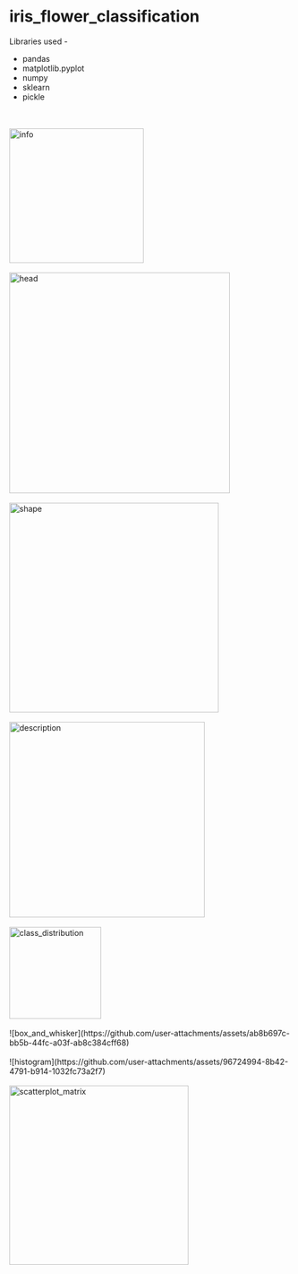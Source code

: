# iris_flower_classification
Libraries used -
<ul><li>pandas</li><li>matplotlib.pyplot</li><li>numpy</li><li>sklearn</li><li>pickle</li></ul>
<br></br>
<img width="240" alt="info" src="https://github.com/user-attachments/assets/f15cdfb4-2899-46c5-b594-85f5dbd0ad8f">
<br></br>
<img width="394" alt="head" src="https://github.com/user-attachments/assets/9ff84535-7da4-4b85-99e0-f51d8b5891bb">
<br></br>
<img width="374" alt="shape" src="https://github.com/user-attachments/assets/231d8841-5edb-495b-9211-c296e6df8c87">
<br></br>
<img width="349" alt="description" src="https://github.com/user-attachments/assets/8cee1c0b-13a7-4fb7-8333-a6d63758d3d2">
<br></br>
<img width="164" alt="class_distribution" src="https://github.com/user-attachments/assets/29813153-7755-44f5-9ca0-e1ea7367c5da">
<br></br>
![box_and_whisker](https://github.com/user-attachments/assets/ab8b697c-bb5b-44fc-a03f-ab8c384cff68)
<br></br>
![histogram](https://github.com/user-attachments/assets/96724994-8b42-4791-b914-1032fc73a2f7)
<br></br>
<img width="320" alt="scatterplot_matrix" src="https://github.com/user-attachments/assets/5b5b1b0f-e6b0-4bd1-809e-bf76a87f9679">
<br></br>

<br></br>
